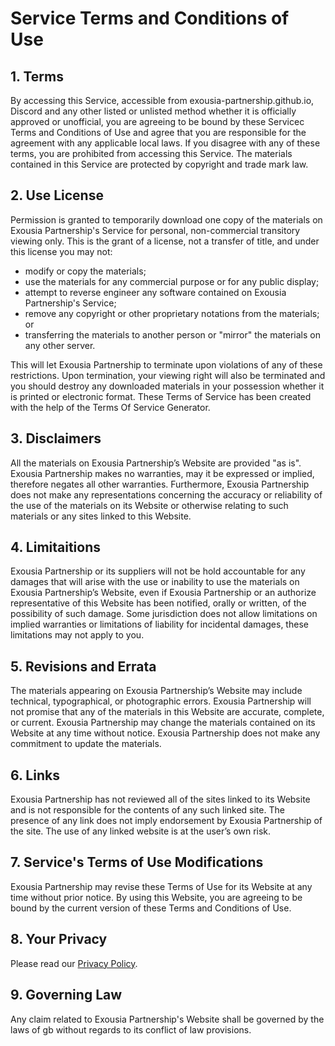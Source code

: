 # Service Terms and Conditions of Use
## 1. Terms
By accessing this Service, accessible from exousia-partnership.github.io, Discord and any other listed or unlisted method whether it is officially approved or unofficial, you are agreeing to be bound by these Servicec Terms and Conditions of Use and agree that you are responsible for the agreement with any applicable local laws. If you disagree with any of these terms, you are prohibited from accessing this Service. The materials contained in this Service are protected by copyright and trade mark law.

## 2. Use License
Permission is granted to temporarily download one copy of the materials on Exousia Partnership's Service for personal, non-commercial transitory viewing only. This is the grant of a license, not a transfer of title, and under this license you may not:

* modify or copy the materials;
* use the materials for any commercial purpose or for any public display;
* attempt to reverse engineer any software contained on Exousia Partnership's Service;
* remove any copyright or other proprietary notations from the materials; or
* transferring the materials to another person or "mirror" the materials on any other server.

This will let Exousia Partnership to terminate upon violations of any of these restrictions. Upon termination, your viewing right will also be terminated and you should destroy any downloaded materials in your possession whether it is printed or electronic format. These Terms of Service has been created with the help of the Terms Of Service Generator.

## 3. Disclaimers
All the materials on Exousia Partnership’s Website are provided "as is". Exousia Partnership makes no warranties, may it be expressed or implied, therefore negates all other warranties. Furthermore, Exousia Partnership does not make any representations concerning the accuracy or reliability of the use of the materials on its Website or otherwise relating to such materials or any sites linked to this Website.

## 4. Limitaitions
Exousia Partnership or its suppliers will not be hold accountable for any damages that will arise with the use or inability to use the materials on Exousia Partnership’s Website, even if Exousia Partnership or an authorize representative of this Website has been notified, orally or written, of the possibility of such damage. Some jurisdiction does not allow limitations on implied warranties or limitations of liability for incidental damages, these limitations may not apply to you.

## 5. Revisions and Errata
The materials appearing on Exousia Partnership’s Website may include technical, typographical, or photographic errors. Exousia Partnership will not promise that any of the materials in this Website are accurate, complete, or current. Exousia Partnership may change the materials contained on its Website at any time without notice. Exousia Partnership does not make any commitment to update the materials.

## 6. Links
Exousia Partnership has not reviewed all of the sites linked to its Website and is not responsible for the contents of any such linked site. The presence of any link does not imply endorsement by Exousia Partnership of the site. The use of any linked website is at the user’s own risk.

## 7. Service's Terms of Use Modifications
Exousia Partnership may revise these Terms of Use for its Website at any time without prior notice. By using this Website, you are agreeing to be bound by the current version of these Terms and Conditions of Use.

## 8. Your Privacy
Please read our [Privacy Policy](/tos/exousia-systems-privacy.md).

## 9. Governing Law
Any claim related to Exousia Partnership's Website shall be governed by the laws of gb without regards to its conflict of law provisions.
